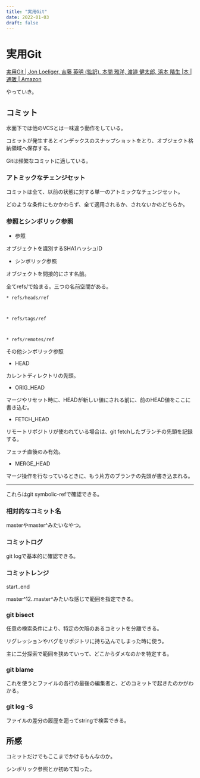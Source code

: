 ```yaml
---
title: "実用Git"
date: 2022-01-03
draft: false
---
```

# 実用Git



[実用Git | Jon Loeliger, 吉藤 英明 (監訳), 本間 雅洋, 渡邉 健太郎, 浜本 階生 |本 | 通販 | Amazon](https://www.amazon.co.jp/%E5%AE%9F%E7%94%A8Git-Jon-Loeliger/dp/4873114403)



やっていき。



## コミット



水面下では他のVCSとは一味違う動作をしている。



コミットが発生するとインデックスのスナップショットをとり、オブジェクト格納領域へ保存する。



Gitは頻繁なコミットに適している。



### アトミックなチェンジセット



コミットは全て、以前の状態に対する単一のアトミックなチェンジセット。



どのような条件にもかかわらず、全て適用されるか、されないかのどちらか。



### 参照とシンボリック参照



* 参照



オブジェクトを識別するSHA1ハッシュID



* シンボリック参照



オブジェクトを間接的にさす名前。



全てrefs/で始まる。三つの名前空間がある。



	* refs/heads/ref



	* refs/tags/ref



	* refs/remotes/ref



その他シンボリック参照



* HEAD



カレントディレクトリの先頭。



* ORIG_HEAD



マージやリセット時に、HEADが新しい値にされる前に、前のHEAD値をここに書き込む。



* FETCH_HEAD



リモートリポジトリが使われている場合は、git fetchしたブランチの先頭を記録する。



フェッチ直後のみ有効。



* MERGE_HEAD



マージ操作を行なっているときに、もう片方のブランチの先頭が書き込まれる。



---



これらはgit symbolic-refで確認できる。



### 相対的なコミット名



masterやmaster^みたいなやつ。



### コミットログ



git logで基本的に確認できる。



### コミットレンジ



start..end



master^12..master^みたいな感じで範囲を指定できる。



### git bisect



任意の検索条件により、特定の欠陥のあるコミットを分離できる。



リグレッションやバグをリポジトリに持ち込んでしまった時に使う。



主に二分探索で範囲を狭めていって、どこからダメなのかを特定する。



### git blame



これを使うとファイルの各行の最後の編集者と、どのコミットで起きたのかがわかる。



### git log -S <string>



ファイルの差分の履歴を遡ってstringで検索できる。



## 所感



コミットだけでもここまでかけるもんなのか。



シンボリック参照とか初めて知った。
